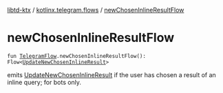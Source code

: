 [libtd-ktx](../index.md) / [kotlinx.telegram.flows](index.md) / [newChosenInlineResultFlow](./new-chosen-inline-result-flow.md)

# newChosenInlineResultFlow

`fun `[`TelegramFlow`](../kotlinx.telegram.core/-telegram-flow/index.md)`.newChosenInlineResultFlow(): Flow<`[`UpdateNewChosenInlineResult`](https://tdlibx.github.io/td/docs/org/drinkless/td/libcore/telegram/TdApi.UpdateNewChosenInlineResult.html)`>`

emits [UpdateNewChosenInlineResult](https://tdlibx.github.io/td/docs/org/drinkless/td/libcore/telegram/TdApi.UpdateNewChosenInlineResult.html) if the user has chosen a result of an inline query; for bots
only.

